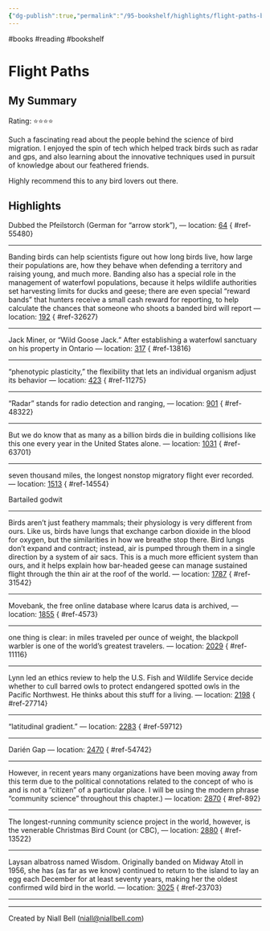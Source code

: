```yaml
---
{"dg-publish":true,"permalink":"/95-bookshelf/highlights/flight-paths-by-rebecca-heismann/","hide":true,"noteIcon":"","created":"2024-10-30T13:43:05.950+00:00","updated":"2024-11-02T13:43:47.232+00:00"}
---
```


#books #reading #bookshelf

# Flight Paths
## My Summary

Rating: ⭐️⭐️⭐️⭐️

Such a fascinating read about the people behind the science of bird migration. I enjoyed the spin of tech which helped track birds such as radar and gps, and also learning about the innovative techniques used in pursuit of knowledge about our feathered friends. 

Highly recommend this to any bird lovers out there.

## Highlights

Dubbed the Pfeilstorch (German for “arrow stork”), — location: [64]()
{ #ref-55480}


---
Banding birds can help scientists figure out how long birds live, how large their populations are, how they behave when defending a territory and raising young, and much more. Banding also has a special role in the management of waterfowl populations, because it helps wildlife authorities set harvesting limits for ducks and geese; there are even special “reward bands” that hunters receive a small cash reward for reporting, to help calculate the chances that someone who shoots a banded bird will report — location: [192]()
{ #ref-32627}


---
Jack Miner, or “Wild Goose Jack.” After establishing a waterfowl sanctuary on his property in Ontario — location: [317]()
{ #ref-13816}


---
“phenotypic plasticity,” the flexibility that lets an individual organism adjust its behavior — location: [423]()
{ #ref-11275}


---
“Radar” stands for radio detection and ranging, — location: [901]()
{ #ref-48322}


---
But we do know that as many as a billion birds die in building collisions like this one every year in the United States alone. — location: [1031]()
{ #ref-63701}


---
seven thousand miles, the longest nonstop migratory flight ever recorded. — location: [1513]()
{ #ref-14554}


Bartailed godwit

---
Birds aren’t just feathery mammals; their physiology is very different from ours. Like us, birds have lungs that exchange carbon dioxide in the blood for oxygen, but the similarities in how we breathe stop there. Bird lungs don’t expand and contract; instead, air is pumped through them in a single direction by a system of air sacs. This is a much more efficient system than ours, and it helps explain how bar-headed geese can manage sustained flight through the thin air at the roof of the world. — location: [1787]()
{ #ref-31542}


---
Movebank, the free online database where Icarus data is archived, — location: [1855]()
{ #ref-4573}


---
one thing is clear: in miles traveled per ounce of weight, the blackpoll warbler is one of the world’s greatest travelers. — location: [2029]()
{ #ref-11116}


---
Lynn led an ethics review to help the U.S. Fish and Wildlife Service decide whether to cull barred owls to protect endangered spotted owls in the Pacific Northwest. He thinks about this stuff for a living. — location: [2198]()
{ #ref-27714}


---
“latitudinal gradient.” — location: [2283]()
{ #ref-59712}


---
Darién Gap — location: [2470]()
{ #ref-54742}


---
However, in recent years many organizations have been moving away from this term due to the political connotations related to the concept of who is and is not a “citizen” of a particular place. I will be using the modern phrase “community science” throughout this chapter.) — location: [2870]()
{ #ref-892}


---
The longest-running community science project in the world, however, is the venerable Christmas Bird Count (or CBC), — location: [2880]()
{ #ref-13522}


---
Laysan albatross named Wisdom. Originally banded on Midway Atoll in 1956, she has (as far as we know) continued to return to the island to lay an egg each December for at least seventy years, making her the oldest confirmed wild bird in the world. — location: [3025]()
{ #ref-23703}


---


---
Created by Niall Bell (niall@niallbell.com)
